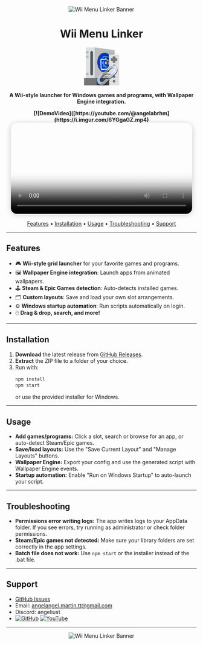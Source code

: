 <!-- Banner principal -->
<p align="center">
  <img src="https://i.imgur.com/IpMIH2F.png" alt="Wii Menu Linker Banner" width="600"/>
</p>

<h1 align="center">Wii Menu Linker</h1>
<p align="center">
  <img src="assets/icon.png" alt="App Icon" width="100"/>
</p>

<p align="center">
  <b>A Wii-style launcher for Windows games and programs, with Wallpaper Engine integration.</b>
</p>

<!-- Ejemplo en video -->
<p align="center">
  <b>[![DemoVideo]([https://youtube.com/@angelabrhm](https://i.imgur.com/6YGgaGZ.mp4)</b><br/>
  <video src="https://i.imgur.com/6YGgaGZ.mp4" width="480" controls loop poster="https://i.imgur.com/IpMIH2F.png" style="border-radius:16px;box-shadow:0 2px 16px #0003;"></video>
</p>

<p align="center">
  <a href="#features">Features</a> •
  <a href="#installation">Installation</a> •
  <a href="#usage">Usage</a> •
  <a href="#troubleshooting">Troubleshooting</a> •
  <a href="#support">Support</a>
</p>

---

## Features

- 🎮 **Wii-style grid launcher** for your favorite games and programs.
- 🖼️ **Wallpaper Engine integration**: Launch apps from animated wallpapers.
- 🕹️ **Steam & Epic Games detection**: Auto-detects installed games.
- 🗂️ **Custom layouts**: Save and load your own slot arrangements.
- ⚙️ **Windows startup automation**: Run scripts automatically on login.
- 🖱️ **Drag & drop, search, and more!**

---

## Installation

1. **Download** the latest release from [GitHub Releases](https://github.com/tuusuario/wii-programs-linker/releases).
2. **Extract** the ZIP file to a folder of your choice.
3. Run with:
   ```sh
   npm install
   npm start
   ```
   or use the provided installer for Windows.

---

## Usage

- **Add games/programs:** Click a slot, search or browse for an app, or auto-detect Steam/Epic games.
- **Save/load layouts:** Use the "Save Current Layout" and "Manage Layouts" buttons.
- **Wallpaper Engine:** Export your config and use the generated script with Wallpaper Engine events.
- **Startup automation:** Enable "Run on Windows Startup" to auto-launch your script.

---

## Troubleshooting

- **Permissions error writing logs:** The app writes logs to your AppData folder. If you see errors, try running as administrator or check folder permissions.
- **Steam/Epic games not detected:** Make sure your library folders are set correctly in the app settings.
- **Batch file does not work:** Use `npm start` or the installer instead of the .bat file.

---

## Support

- [GitHub Issues](https://github.com/tuusuario/wii-programs-linker/issues)
- Email: <angelangel.martin.tt@gmail.com>
- Discord: angeliust
- [![GitHub](assets/github.png)](https://github.com/angeliust/wiimenulinker)
  [![YouTube](assets/youtube.png)](https://youtube.com/@angelabrhm)
  

---

<p align="center">
  <img src="https://i.imgur.com/IpMIH2F.png" alt="Wii Menu Linker Banner" width="400"/>
</p>
